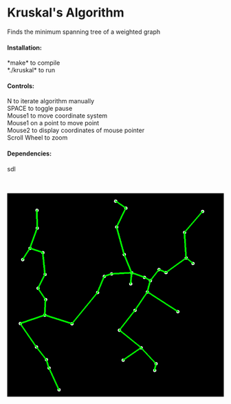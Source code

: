 <h1>Kruskal's Algorithm</h1>
Finds the minimum spanning tree of a weighted graph

<h4>Installation:</h4>
*make* to compile<br>
*./kruskal* to run<br>

<h4>Controls:</h4>
N to iterate algorithm manually<br>
SPACE to toggle pause<br>
Mouse1 to move coordinate system<br>
Mouse1 on a point to move point<br>
Mouse2 to display coordinates of mouse pointer<br>
Scroll Wheel to zoom<br>

<h4>Dependencies:</h4>
sdl
<br>
<br>
<br>

![text](screenshot.png)
